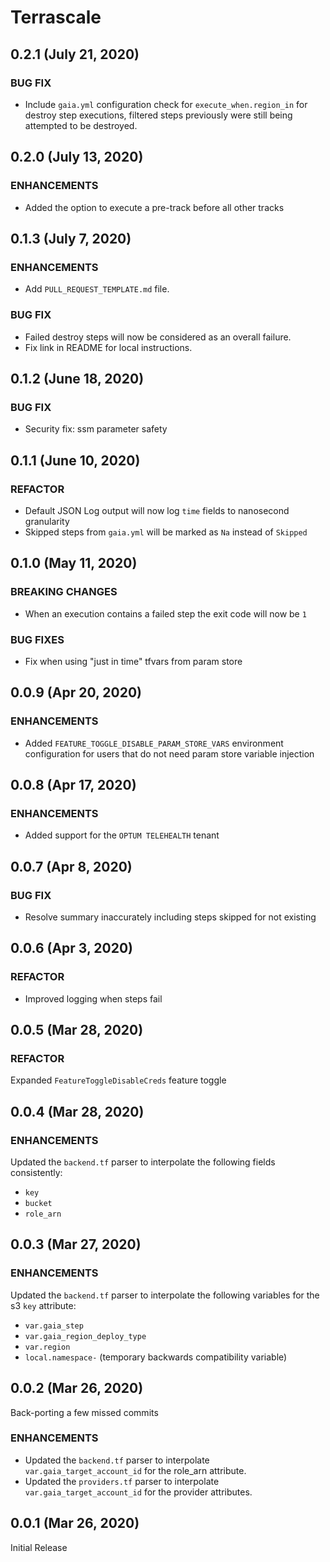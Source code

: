 # Terrascale

## 0.2.1 (July 21, 2020)

### BUG FIX 

- Include `gaia.yml` configuration check for `execute_when.region_in` for destroy step executions, filtered steps previously were still being attempted to be destroyed.

## 0.2.0 (July 13, 2020)

### ENHANCEMENTS

- Added the option to execute a pre-track before all other tracks

## 0.1.3 (July 7, 2020)

### ENHANCEMENTS

- Add `PULL_REQUEST_TEMPLATE.md` file.

### BUG FIX

- Failed destroy steps will now be considered as an overall failure.
- Fix link in README for local instructions.

## 0.1.2 (June 18, 2020)

### BUG FIX

- Security fix: ssm parameter safety

## 0.1.1 (June 10, 2020)

### REFACTOR

- Default JSON Log output will now log `time` fields to nanosecond granularity
- Skipped steps from `gaia.yml` will be marked as `Na` instead of `Skipped`

## 0.1.0 (May 11, 2020)

### BREAKING CHANGES

- When an execution contains a failed step the exit code will now be `1`

### BUG FIXES

- Fix when using "just in time" tfvars from param store

## 0.0.9 (Apr 20, 2020)

### ENHANCEMENTS

- Added `FEATURE_TOGGLE_DISABLE_PARAM_STORE_VARS` environment configuration for users that do not need param store variable injection

## 0.0.8 (Apr 17, 2020)

### ENHANCEMENTS

- Added support for the `OPTUM TELEHEALTH` tenant

## 0.0.7 (Apr 8, 2020)

### BUG FIX

- Resolve summary inaccurately including steps skipped for not existing

## 0.0.6 (Apr 3, 2020)

### REFACTOR

- Improved logging when steps fail

## 0.0.5 (Mar 28, 2020)

### REFACTOR

Expanded `FeatureToggleDisableCreds` feature toggle

## 0.0.4 (Mar 28, 2020)

### ENHANCEMENTS

Updated the `backend.tf` parser to interpolate the following fields consistently:

- `key`
- `bucket`
- `role_arn`

## 0.0.3 (Mar 27, 2020)

### ENHANCEMENTS

Updated the `backend.tf` parser to interpolate the following variables for the s3 `key` attribute:

- `var.gaia_step`
- `var.gaia_region_deploy_type`
- `var.region`
- `local.namespace-` (temporary backwards compatibility variable)

## 0.0.2 (Mar 26, 2020)

Back-porting a few missed commits

### ENHANCEMENTS

- Updated the `backend.tf` parser to interpolate `var.gaia_target_account_id` for the role_arn attribute.
- Updated the `providers.tf` parser to interpolate `var.gaia_target_account_id` for the provider attributes.

## 0.0.1 (Mar 26, 2020)

Initial Release
